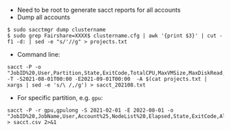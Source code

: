 - Need to be root to generate sacct reports for all accounts
- Dump all accounts
```
$ sudo sacctmgr dump clustername
$ sudo grep Fairshare=XXXX$ clustername.cfg | awk '{print $3}' | cut -f1 -d: | sed -e "s/'//g" > projects.txt
```
- Command line: 
```
sacct -P -o "JobID%20,User,Partition,State,ExitCode,TotalCPU,MaxVMSize,MaxDiskRead,MaxDiskWrite,Submit,Start,Elapsed" -T -S2021-08-01T00:00 -E2021-09-01T00:00  -A $(cat projects.txt | xargs | sed -e 's/\ /,/g') > sacct_202108.txt
```

- For specific partition, e.g. `gpu`:
```
sacct -P -r gpu,gpulong -S 2021-02-01 -E 2022-08-01 -o "JobID%20,JobName,User,Account%25,NodeList%20,Elapsed,State,ExitCode,AllocTRES%60" > sacct.csv 2>&1
```
